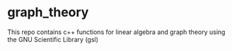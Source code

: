# graph_theory
This repo contains c++ functions for linear algebra and graph theory using the GNU Scientific Library (gsl)
